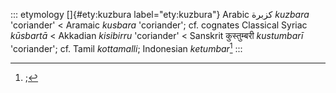 ::: etymology
[]{#ety:kuzbura label="ety:kuzbura"} Arabic كزبرة *kuzbara* 'coriander'
\< Aramaic *kusbara* 'coriander'; cf. cognates Classical Syriac
*kūsbartā* \< Akkadian *kisibirru* 'coriander' \< Sanskrit कुस्तुम्बरी
*kustumbarī* 'coriander'; cf. Tamil *kottamalli*; Indonesian
*ketumbar*[^1]
:::

[^1]: ;
